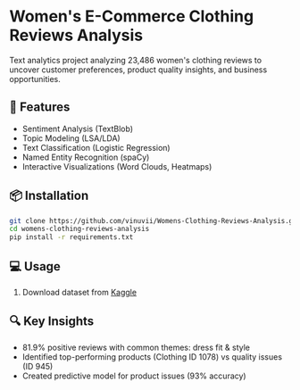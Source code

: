 # Women's E-Commerce Clothing Reviews Analysis

Text analytics project analyzing 23,486 women's clothing reviews to uncover customer preferences, product quality insights, and business opportunities.

## 🚀 Features
- Sentiment Analysis (TextBlob)
- Topic Modeling (LSA/LDA)
- Text Classification (Logistic Regression)
- Named Entity Recognition (spaCy)
- Interactive Visualizations (Word Clouds, Heatmaps)

## 📦 Installation
```bash
git clone https://github.com/vinuvii/Womens-Clothing-Reviews-Analysis.git
cd womens-clothing-reviews-analysis
pip install -r requirements.txt
```

## 💻 Usage
1. Download dataset from [Kaggle](https://www.kaggle.com/datasets/nicapotato/womens-ecommerce-clothing-reviews)

## 🔍 Key Insights
- 81.9% positive reviews with common themes: dress fit & style
- Identified top-performing products (Clothing ID 1078) vs quality issues (ID 945)
- Created predictive model for product issues (93% accuracy)

